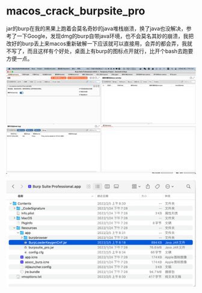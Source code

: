 # macos_crack_burpsite_pro

jar的burp在我的黑果上跑着会莫名奇妙的java堆栈崩溃，换了java也没解决，参考了一下Google，发现dmg的burp自带java环境，也不会莫名其妙的崩溃，我把改好的burp丢上来macos重新破解一下应该就可以直接用，会弄的都会弄，我就不写了，而且这样有个好处，桌面上有burp的图标点开就行，比开个bash去跑要方便一点。

![image-20220208195742487](image-20220208195742487.png)

![image-20220208195833160](image-20220208195833160.png)